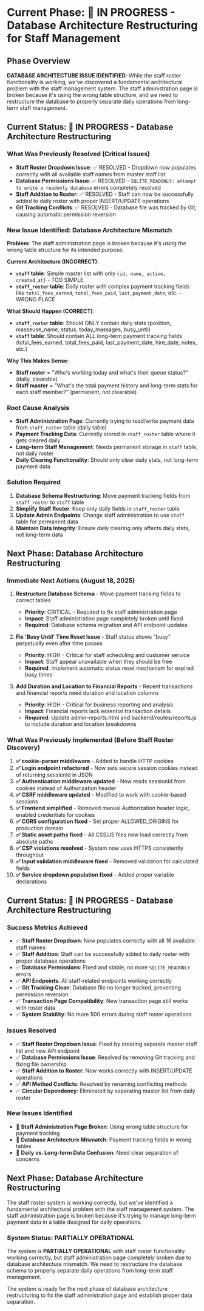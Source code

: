 # Current Phase: 🔴 IN PROGRESS - Database Architecture Restructuring for Staff Management

## Phase Overview
**DATABASE ARCHITECTURE ISSUE IDENTIFIED**: While the staff roster functionality is working, we've discovered a fundamental architectural problem with the staff management system. The staff administration page is broken because it's using the wrong table structure, and we need to restructure the database to properly separate daily operations from long-term staff management.

## Current Status: 🔴 IN PROGRESS - Database Architecture Restructuring

### What Was Previously Resolved (Critical Issues)
- **Staff Roster Dropdown Issue**: ✅ RESOLVED - Dropdown now populates correctly with all available staff names from master staff list
- **Database Permissions Issue**: ✅ RESOLVED - `SQLITE_READONLY: attempt to write a readonly database` errors completely resolved
- **Staff Addition to Roster**: ✅ RESOLVED - Staff can now be successfully added to daily roster with proper INSERT/UPDATE operations
- **Git Tracking Conflicts**: ✅ RESOLVED - Database file was tracked by Git, causing automatic permission reversion

### New Issue Identified: Database Architecture Mismatch
**Problem**: The staff administration page is broken because it's using the wrong table structure for its intended purpose.

**Current Architecture (INCORRECT)**:
- **`staff` table**: Simple master list with only `{id, name, active, created_at}` - TOO SIMPLE
- **`staff_roster` table**: Daily roster with complex payment tracking fields like `total_fees_earned`, `total_fees_paid`, `last_payment_date`, etc. - WRONG PLACE

**What Should Happen (CORRECT)**:
- **`staff_roster` table**: Should ONLY contain daily stats (position, masseuse_name, status, today_massages, busy_until)
- **`staff` table**: Should contain ALL long-term payment tracking fields (total_fees_earned, total_fees_paid, last_payment_date, hire_date, notes, etc.)

**Why This Makes Sense**:
- **Staff roster** = "Who's working today and what's their queue status?" (daily, clearable)
- **Staff master** = "What's the total payment history and long-term stats for each staff member?" (permanent, not clearable)

### Root Cause Analysis
- **Staff Administration Page**: Currently trying to read/write payment data from `staff_roster` table (daily table)
- **Payment Tracking Data**: Currently stored in `staff_roster` table where it gets cleared daily
- **Long-term Staff Management**: Needs permanent storage in `staff` table, not daily roster
- **Daily Clearing Functionality**: Should only clear daily stats, not long-term payment data

### Solution Required
1. **Database Schema Restructuring**: Move payment tracking fields from `staff_roster` to `staff` table
2. **Simplify Staff Roster**: Keep only daily fields in `staff_roster` table
3. **Update Admin Endpoints**: Change staff administration to use `staff` table for permanent data
4. **Maintain Data Integrity**: Ensure daily clearing only affects daily stats, not long-term data

## Next Phase: Database Architecture Restructuring

### Immediate Next Actions (August 18, 2025)
1. **Restructure Database Schema** - Move payment tracking fields to correct tables
   - **Priority**: CRITICAL - Required to fix staff administration page
   - **Impact**: Staff administration page completely broken until fixed
   - **Required**: Database schema migration and API endpoint updates

2. **Fix 'Busy Until' Time Reset Issue** - Staff status shows "busy" perpetually even after time passes
   - **Priority**: HIGH - Critical for staff scheduling and customer service
   - **Impact**: Staff appear unavailable when they should be free
   - **Required**: Implement automatic status reset mechanism for expired busy times

3. **Add Duration and Location to Financial Reports** - Recent transactions and financial reports need duration and location columns
   - **Priority**: HIGH - Critical for business reporting and analysis
   - **Impact**: Financial reports lack essential transaction details
   - **Required**: Update admin-reports.html and backend/routes/reports.js to include duration and location breakdowns

### What Was Previously Implemented (Before Staff Roster Discovery)
1. **✅ cookie-parser middleware** - Added to handle HTTP cookies
2. **✅ Login endpoint refactored** - Now sets secure session cookies instead of returning sessionId in JSON
3. **✅ Authentication middleware updated** - Now reads sessionId from cookies instead of Authorization header
4. **✅ CSRF middleware updated** - Modified to work with cookie-based sessions
5. **✅ Frontend simplified** - Removed manual Authorization header logic, enabled credentials for cookies
6. **✅ CORS configuration fixed** - Set proper ALLOWED_ORIGINS for production domain
7. **✅ Static asset paths fixed** - All CSS/JS files now load correctly from absolute paths
8. **✅ CSP violations resolved** - System now uses HTTPS consistently throughout
9. **✅ Input validation middleware fixed** - Removed validation for calculated fields
10. **✅ Service dropdown population fixed** - Added proper variable declarations

## Current Status: 🔴 IN PROGRESS - Database Architecture Restructuring

### Success Metrics Achieved
- ✅ **Staff Roster Dropdown**: Now populates correctly with all 16 available staff names
- ✅ **Staff Addition**: Staff can be successfully added to daily roster with proper database operations
- ✅ **Database Permissions**: Fixed and stable, no more `SQLITE_READONLY` errors
- ✅ **API Endpoints**: All staff-related endpoints working correctly
- ✅ **Git Tracking Clean**: Database file no longer tracked, preventing permission reversion
- ✅ **Transaction Page Compatibility**: New transaction page still works with roster data
- ✅ **System Stability**: No more 500 errors during staff roster operations

### Issues Resolved
- ✅ **Staff Roster Dropdown Issue**: Fixed by creating separate master staff list and new API endpoint
- ✅ **Database Permissions Issue**: Resolved by removing Git tracking and fixing file ownership
- ✅ **Staff Addition to Roster**: Now works correctly with INSERT/UPDATE operations
- ✅ **API Method Conflicts**: Resolved by renaming conflicting methods
- ✅ **Circular Dependency**: Eliminated by separating master list from daily roster

### New Issues Identified
- 🔴 **Staff Administration Page Broken**: Using wrong table structure for payment tracking
- 🔴 **Database Architecture Mismatch**: Payment tracking fields in wrong tables
- 🔴 **Daily vs. Long-term Data Confusion**: Need clear separation of concerns

## Next Phase: Database Architecture Restructuring

The staff roster system is working correctly, but we've identified a fundamental architectural problem with the staff management system. The staff administration page is broken because it's trying to manage long-term payment data in a table designed for daily operations.

### System Status: PARTIALLY OPERATIONAL
The system is **PARTIALLY OPERATIONAL** with staff roster functionality working correctly, but staff administration page completely broken due to database architecture mismatch. We need to restructure the database schema to properly separate daily operations from long-term staff management.

The system is ready for the next phase of database architecture restructuring to fix the staff administration page and establish proper data separation.
